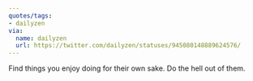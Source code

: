 ```yaml
---
quotes/tags:
- dailyzen
via:
  name: dailyzen
  url: https://twitter.com/dailyzen/statuses/945080148889624576/
---
```


Find things you enjoy doing for their own sake. Do the hell out of them.